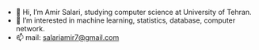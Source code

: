 - 👋 Hi, I’m Amir Salari, studying computer science at University of Tehran.
- 👀 I’m interested in machine learning, statistics, database, computer network.
- 📫 mail: salariamir7@gmail.com

<!---
amirtl/amirtl is a ✨ special ✨ repository because its `README.md` (this file) appears on your GitHub profile.
You can click the Preview link to take a look at your changes.
--->
